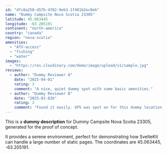 ```yaml
---
id: "dfc8a258-d57b-4f82-9eb3-1f401b2ec0eb"
name: "Dummy Campsite Nova Scotia 23305"
latitude: 45.063445
longitude: -63.205191
continent: "north-america"
country: "canada"
region: "nova-scotia"
amenities:
  - "ATV-access"
  - "fishing"
  - "water"
images:
  - "https://res.cloudinary.com/demo/image/upload/v1/sample.jpg"
reviews:
  - author: "Dummy Reviewer A"
    date: "2025-04-01"
    rating: 3
    comment: "A nice, quiet dummy spot with some basic amenities."
  - author: "Dummy Reviewer B"
    date: "2025-01-026"
    rating: 2
    comment: "Found it easily. GPS was spot on for this dummy location."
---
```


This is a **dummy description** for Dummy Campsite Nova Scotia 23305, generated for the proof of concept.

It provides a serene environment, perfect for demonstrating how SvelteKit can handle a large number of static pages. The coordinates are 45.063445, -63.205191.
